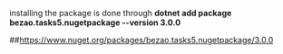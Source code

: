 installing the package is done through **dotnet add package bezao.tasks5.nugetpackage --version 3.0.0**

##https://www.nuget.org/packages/bezao.tasks5.nugetpackage/3.0.0
